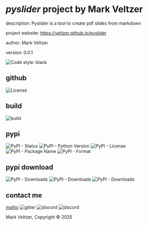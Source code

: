 # *pyslider* project by Mark Veltzer

description: Pyslider is a tool to create pdf slides from markdown

project website: https://veltzer.github.io/pyslider

author: Mark Veltzer

version: 0.0.1

![Code style: black](https://img.shields.io/badge/code%20style-black-000000.svg)

## github

![License](https://img.shields.io/github/license/veltzer/pyslider)

## build

![build](https://github.com/veltzer/pyslider/workflows/build/badge.svg)

## pypi

![PyPI - Status](https://img.shields.io/pypi/status/pyslider)
![PyPI - Python Version](https://img.shields.io/pypi/pyversions/pyslider)
![PyPI - License](https://img.shields.io/pypi/l/pyslider)
![PyPI - Package Name](https://img.shields.io/pypi/v/pyslider)
![PyPI - Format](https://img.shields.io/pypi/format/pyslider)

## pypi download

![PyPI - Downloads](https://img.shields.io/pypi/dd/pyslider)
![PyPI - Downloads](https://img.shields.io/pypi/dw/pyslider)
![PyPI - Downloads](https://img.shields.io/pypi/dm/pyslider)



## contact me
[mailto](mailto:mark.veltzer@gmail.com)
![gitter](https://img.shields.io/gitter/room/veltzer/mark.veltzer)
![discord](https://img.shields.io/discord/719336281624281119)
![discord](https://img.shields.io/discord/719336282194444302)

Mark Veltzer, Copyright © 2025
